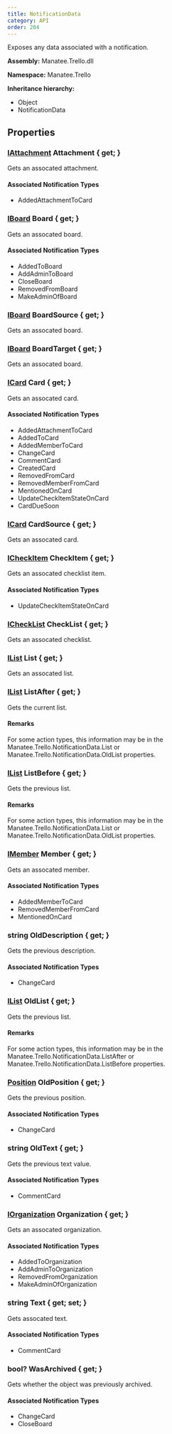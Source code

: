 ```yaml
---
title: NotificationData
category: API
order: 204
---
```


Exposes any data associated with a notification.

**Assembly:** Manatee.Trello.dll

**Namespace:** Manatee.Trello

**Inheritance hierarchy:**

- Object
- NotificationData

## Properties

### [IAttachment](../IAttachment#iattachment) Attachment { get; }

Gets an assocated attachment.

#### Associated Notification Types

- AddedAttachmentToCard

### [IBoard](../IBoard#iboard) Board { get; }

Gets an assocated board.

#### Associated Notification Types

- AddedToBoard
- AddAdminToBoard
- CloseBoard
- RemovedFromBoard
- MakeAdminOfBoard

### [IBoard](../IBoard#iboard) BoardSource { get; }

Gets an assocated board.

### [IBoard](../IBoard#iboard) BoardTarget { get; }

Gets an assocated board.

### [ICard](../ICard#icard) Card { get; }

Gets an assocated card.

#### Associated Notification Types

- AddedAttachmentToCard
- AddedToCard
- AddedMemberToCard
- ChangeCard
- CommentCard
- CreatedCard
- RemovedFromCard
- RemovedMemberFromCard
- MentionedOnCard
- UpdateCheckItemStateOnCard
- CardDueSoon

### [ICard](../ICard#icard) CardSource { get; }

Gets an assocated card.

### [ICheckItem](../ICheckItem#icheckitem) CheckItem { get; }

Gets an assocated checklist item.

#### Associated Notification Types

- UpdateCheckItemStateOnCard

### [ICheckList](../ICheckList#ichecklist) CheckList { get; }

Gets an assocated checklist.

### [IList](../IList#ilist) List { get; }

Gets an assocated list.

### [IList](../IList#ilist) ListAfter { get; }

Gets the current list.

#### Remarks

For some action types, this information may be in the Manatee.Trello.NotificationData.List or Manatee.Trello.NotificationData.OldList properties.

### [IList](../IList#ilist) ListBefore { get; }

Gets the previous list.

#### Remarks

For some action types, this information may be in the Manatee.Trello.NotificationData.List or Manatee.Trello.NotificationData.OldList properties.

### [IMember](../IMember#imember) Member { get; }

Gets an assocated member.

#### Associated Notification Types

- AddedMemberToCard
- RemovedMemberFromCard
- MentionedOnCard

### string OldDescription { get; }

Gets the previous description.

#### Associated Notification Types

- ChangeCard

### [IList](../IList#ilist) OldList { get; }

Gets the previous list.

#### Remarks

For some action types, this information may be in the Manatee.Trello.NotificationData.ListAfter or Manatee.Trello.NotificationData.ListBefore properties.

### [Position](../Position#position) OldPosition { get; }

Gets the previous position.

#### Associated Notification Types

- ChangeCard

### string OldText { get; }

Gets the previous text value.

#### Associated Notification Types

- CommentCard

### [IOrganization](../IOrganization#iorganization) Organization { get; }

Gets an assocated organization.

#### Associated Notification Types

- AddedToOrganization
- AddAdminToOrganization
- RemovedFromOrganization
- MakeAdminOfOrganization

### string Text { get; set; }

Gets assocated text.

#### Associated Notification Types

- CommentCard

### bool? WasArchived { get; }

Gets whether the object was previously archived.

#### Associated Notification Types

- ChangeCard
- CloseBoard

